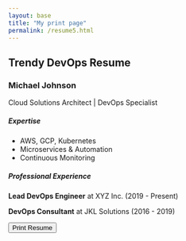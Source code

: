 ```yaml
---
layout: base
title: "My print page"
permalink: /resume5.html
---
```

<div class="container mt-5">
    <h2>Trendy DevOps Resume</h2>
    <div class="printable-area border" contenteditable="true">
        <h3 class="text-primary">Michael Johnson</h3>
        <p>Cloud Solutions Architect | DevOps Specialist</p>
        <div class="row">
            <div class="col">
                <h5>Expertise</h5>
                <ul>
                    <li>AWS, GCP, Kubernetes</li>
                    <li>Microservices & Automation</li>
                    <li>Continuous Monitoring</li>
                </ul>
            </div>
            <div class="col">
                <h5>Professional Experience</h5>
                <p><strong>Lead DevOps Engineer</strong> at XYZ Inc. (2019 - Present)</p>
                <p><strong>DevOps Consultant</strong> at JKL Solutions (2016 - 2019)</p>
            </div>
        </div>
    </div>
    <button onclick="window.print()" class="btn btn-success">Print Resume</button>
</div>
